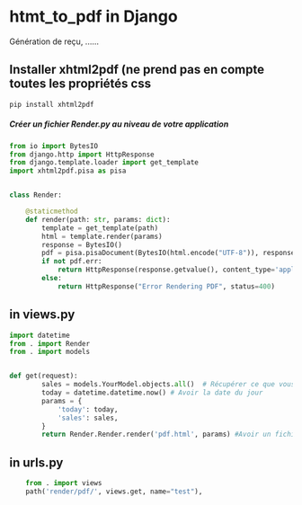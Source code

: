 # htmt_to_pdf    in Django
Génération de reçu, ......


##  Installer  xhtml2pdf  (ne prend pas en compte toutes les propriétés css

```
pip install xhtml2pdf
```


##### Créer un fichier Render.py au niveau de votre application

```python
from io import BytesIO
from django.http import HttpResponse
from django.template.loader import get_template
import xhtml2pdf.pisa as pisa


class Render:

    @staticmethod
    def render(path: str, params: dict):
        template = get_template(path)
        html = template.render(params)
        response = BytesIO()
        pdf = pisa.pisaDocument(BytesIO(html.encode("UTF-8")), response)
        if not pdf.err:
            return HttpResponse(response.getvalue(), content_type='application/pdf')
        else:
            return HttpResponse("Error Rendering PDF", status=400)
```


## in views.py
```python
import datetime 
from . import Render
from . import models


def get(request):
        sales = models.YourModel.objects.all()  # Récupérer ce que vous voulez dans votre pdf
        today = datetime.datetime.now() # Avoir la date du jour
        params = {
            'today': today,
            'sales': sales,
        }
        return Render.Render.render('pdf.html', params) #Avoir un fichier pdf.html à la racine de votre dossier template
```


## in urls.py
```python
    from . import views
    path('render/pdf/', views.get, name="test"),
```
